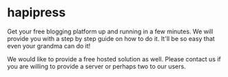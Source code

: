 # hapipress

Get your free blogging platform up and running in a few minutes. We will provide you with a step by step guide on how to do it. It'll be so easy that even your grandma can do it!

We would like to provide a free hosted solution as well. Please contact us if you are willing to provide a server or perhaps two to our users.

